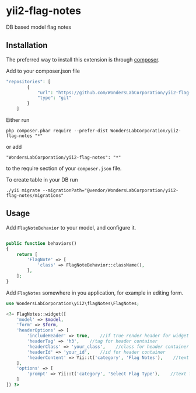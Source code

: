 # yii2-flag-notes
DB based model flag notes

Installation
------------

The preferred way to install this extension is through [composer](http://getcomposer.org/download/).

Add to your composer.json file

```php 
"repositories": [
        {
            "url": "https://github.com/WondersLabCorporation/yii2-flag-notes.git",
            "type": "git"
        }
    ]
```

Either run

``` 
php composer.phar require --prefer-dist WondersLabCorporation/yii2-flag-notes "*"
```

or add

```
"WondersLabCorporation/yii2-flag-notes": "*"
```

to the require section of your `composer.json` file.

To create table in your DB run

```
./yii migrate --migrationPath="@vendor/WondersLabCorporation/yii2-flag-notes/migrations"
```

Usage
------------

Add `FlagNoteBehavior` to your model, and configure it.

```php

public function behaviors()
{
    return [
        'FlagNote' => [
            'class' => FlagNoteBehavior::className(),
        ],
    ];
}
```

Add `FlagNotes` somewhere in you application, for example in editing form.

```php
use WondersLabCorporation\yii2\flagNotes\FlagNotes;

<?= FlagNotes::widget([
    'model' => $model,
    'form' => $form,
    'headerOptions' => [
        'includeHeader' => true,    //if true render header for widget
        'headerTag' => 'h3',    //tag for header container
        'headerClass' => 'your_class',    //class for header container
        'headerId' => 'your_id',    //id for header container
        'headerContent' => Yii::t('category', 'Flag Notes'),    //text for header container
    ],
    'options' => [
        'prompt' => Yii::t('category', 'Select Flag Type'),    //text for empty dropdown field `flag_type`
    ]
]) ?>
```